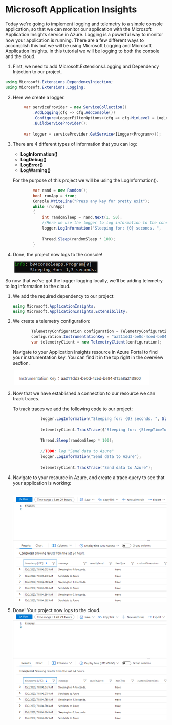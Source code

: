 # Microsoft Application Insights

Today we're going to implement logging and telemetry to a simple console application, so that we can monitor our application with the Microsoft Application Insights service in Azure. Logging is a powerful way to monitor how your application is running. There are a few different ways to accomplish this but we will be using Microsoft Logging and Microsoft Application Insights. In this tutorial we will be logging to both the console and the cloud. 



1. First, we need to add Microsoft.Extensions.Logging and Dependency Injection to our project. 

```c#
using Microsoft.Extensions.DependencyInjection;
using Microsoft.Extensions.Logging;
```

2. Here we create a logger.

```C#
        var serviceProvider = new ServiceCollection()
            .AddLogging(cfg => cfg.AddConsole())
            .Configure<LoggerFilterOptions>(cfg => cfg.MinLevel = LogLevel.Debug)
            .BuildServiceProvider();

        var logger = serviceProvider.GetService<ILogger<Program>>();
```
3. There are 4 different types of information that you can log:

   * **LogInformation()**
   * **LogDebug()**
   * **LogError()**
   * **LogWarning()**

   For the purpose of this project we will be using the LogInformation(). 

```c#
            var rand = new Random();
            bool runApp = true;
            Console.WriteLine("Press any key for pretty exit");
            while (runApp)
            {
                int randomSleep = rand.Next(1, 50);
                //Here we use the logger to log information to the console. 
                logger.LogInformation("Sleeping for: {0} seconds. ", 	SleepTimeToSec(randomSleep).ToString());

                Thread.Sleep(randomSleep * 100);
            }
```

4. Done, the project now logs to the console!      

   ​    ![logger.png](https://github.com/PGBSNH19/blog-b04/blob/master/img/logger.png?raw=true)      



So now that we've got the logger logging locally, we'll be adding telemetry to log information to the cloud.

1. We add the required dependency to our project:

   ```c#
   using Microsoft.ApplicationInsights;
   using Microsoft.ApplicationInsights.Extensibility;
   ```

2. We create a telemetry configuration:

   ```c#
           TelemetryConfiguration configuration = TelemetryConfiguration.CreateDefault();
           configuration.InstrumentationKey = "aa211dd3-be0d-4ced-be84-315a8a213800";
           var telemetryClient = new TelemetryClient(configuration);
   ```
   Navigate to your Application Insights resource in Azure Portal to find your instrumentation key. You can find it in the top right in the overview section. 

   ​          ![ik.png](img/ik.png?raw=true)      

3. Now that we have established a connection to our resource we can track traces.

   To track traces we add the following code to our project:

   ```c#
               logger.LogInformation("Sleeping for: {0} seconds. ", SleepTimeToSec(randomSleep).ToString());
   
               telemetryClient.TrackTrace($"Sleeping for: {SleepTimeToSec(randomSleep)} seconds.");
   
               Thread.Sleep(randomSleep * 100);
   
               //TODO: log "Send data to Azure"
               logger.LogInformation("Send data to Azure");
   
               telemetryClient.TrackTrace("Send data to Azure");
   ```

4. Navigate to your resource in Azure, and create a trace query to see that your application is working:

   ​          ![traces.png](https://github.com/PGBSNH19/blog-b04/blob/master/img/traces.png?raw=true)      

5. Done! Your project now logs to the cloud.          ![traces.png](https://github.com/PGBSNH19/blog-b04/blob/master/img/traces.png?raw=true)      